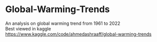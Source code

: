 # Global-Warming-Trends
An analysis on global warming trend from 1961 to 2022 <br>
Best viewed in kaggle <br>
https://www.kaggle.com/code/ahmedashraaff/global-warming-trends
